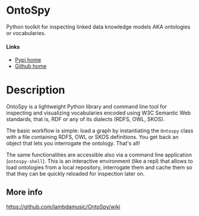OntoSpy
=======

Python toolkit for inspecting linked data knowledge models AKA ontologies or vocabularies.

#### Links

* [Pypi home](https://pypi.org/project/ontospy/)
* [Github home](https://github.com/lambdamusic/ontospy)

Description
=======

OntoSpy is a lightweight Python library and command line tool for inspecting and visualizing vocabularies encoded using W3C Semantic Web standards, that is, RDF or any of its dialects (RDFS, OWL, SKOS).

The basic workflow is simple: load a graph by instantiating the ``Ontospy`` class with a file containing RDFS, OWL or SKOS definitions. You get back an object that lets you interrogate the ontology. That's all!

The same functionalities are accessible also via a command line application (`ontospy-shell`). This is an interactive environment (like a repl) that allows to load ontologies from a local repository, interrogate them and cache them so that they can be quickly reloaded for inspection later on.


More info
---------------
https://github.com/lambdamusic/OntoSpy/wiki
